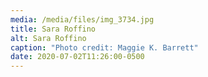 ```yaml
---
media: /media/files/img_3734.jpg
title: Sara Roffino
alt: Sara Roffino
caption: "Photo credit: Maggie K. Barrett"
date: 2020-07-02T11:26:00-0500
---
```

